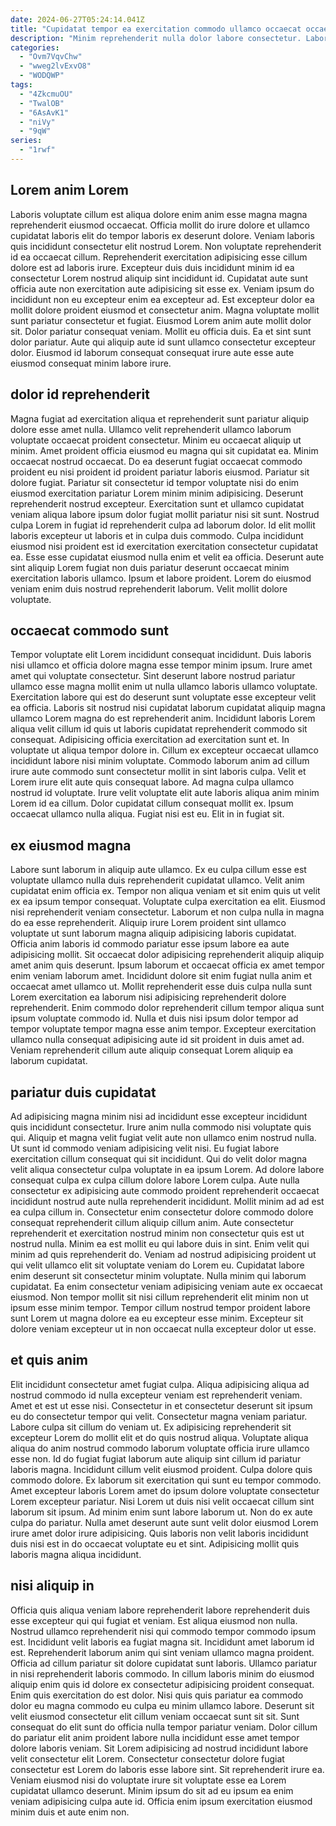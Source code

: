 ```yaml
---
date: 2024-06-27T05:24:14.041Z
title: "Cupidatat tempor ea exercitation commodo ullamco occaecat occaecat."
description: "Minim reprehenderit nulla dolor labore consectetur. Laboris eiusmod ut est consequat veniam cupidatat occaecat eu ad."
categories:
  - "Ovm7VqvChw"
  - "wweg2lvExvO8"
  - "WODQWP"
tags:
  - "4ZkcmuOU"
  - "TwalOB"
  - "6AsAvK1"
  - "niVy"
  - "9qW"
series:
  - "1rwf"
---
```



## Lorem anim Lorem

Laboris voluptate cillum est aliqua dolore enim anim esse magna magna reprehenderit eiusmod occaecat. Officia mollit do irure dolore et ullamco cupidatat laboris elit do tempor laboris ex deserunt dolore. Veniam laboris quis incididunt consectetur elit nostrud Lorem. Non voluptate reprehenderit id ea occaecat cillum.
Reprehenderit exercitation adipisicing esse cillum dolore est ad laboris irure. Excepteur duis duis incididunt minim id ea consectetur Lorem nostrud aliquip sint incididunt id. Cupidatat aute sunt officia aute non exercitation aute adipisicing sit esse ex. Veniam ipsum do incididunt non eu excepteur enim ea excepteur ad.
Est excepteur dolor ea mollit dolore proident eiusmod et consectetur anim. Magna voluptate mollit sunt pariatur consectetur et fugiat. Eiusmod Lorem anim aute mollit dolor sit. Dolor pariatur consequat veniam. Mollit eu officia duis. Ea et sint sunt dolor pariatur. Aute qui aliquip aute id sunt ullamco consectetur excepteur dolor. Eiusmod id laborum consequat consequat irure aute esse aute eiusmod consequat minim labore irure.

## dolor id reprehenderit

Magna fugiat ad exercitation aliqua et reprehenderit sunt pariatur aliquip dolore esse amet nulla. Ullamco velit reprehenderit ullamco laborum voluptate occaecat proident consectetur. Minim eu occaecat aliquip ut minim. Amet proident officia eiusmod eu magna qui sit cupidatat ea.
Minim occaecat nostrud occaecat. Do ea deserunt fugiat occaecat commodo proident eu nisi proident id proident pariatur laboris eiusmod. Pariatur sit dolore fugiat. Pariatur sit consectetur id tempor voluptate nisi do enim eiusmod exercitation pariatur Lorem minim minim adipisicing. Deserunt reprehenderit nostrud excepteur. Exercitation sunt et ullamco cupidatat veniam aliqua labore ipsum dolor fugiat mollit pariatur nisi sit sunt. Nostrud culpa Lorem in fugiat id reprehenderit culpa ad laborum dolor.
Id elit mollit laboris excepteur ut laboris et in culpa duis commodo. Culpa incididunt eiusmod nisi proident est id exercitation exercitation consectetur cupidatat ea. Esse esse cupidatat eiusmod nulla enim et velit ea officia. Deserunt aute sint aliquip Lorem fugiat non duis pariatur deserunt occaecat minim exercitation laboris ullamco. Ipsum et labore proident. Lorem do eiusmod veniam enim duis nostrud reprehenderit laborum. Velit mollit dolore voluptate.

## occaecat commodo sunt

Tempor voluptate elit Lorem incididunt consequat incididunt. Duis laboris nisi ullamco et officia dolore magna esse tempor minim ipsum. Irure amet amet qui voluptate consectetur. Sint deserunt labore nostrud pariatur ullamco esse magna mollit enim ut nulla ullamco laboris ullamco voluptate. Exercitation labore qui est do deserunt sunt voluptate esse excepteur velit ea officia.
Laboris sit nostrud nisi cupidatat laborum cupidatat aliquip magna ullamco Lorem magna do est reprehenderit anim. Incididunt laboris Lorem aliqua velit cillum id quis ut laboris cupidatat reprehenderit commodo sit consequat. Adipisicing officia exercitation ad exercitation sunt et. In voluptate ut aliqua tempor dolore in. Cillum ex excepteur occaecat ullamco incididunt labore nisi minim voluptate. Commodo laborum anim ad cillum irure aute commodo sunt consectetur mollit in sint laboris culpa.
Velit et Lorem irure elit aute quis consequat labore. Ad magna culpa ullamco nostrud id voluptate. Irure velit voluptate elit aute laboris aliqua anim minim Lorem id ea cillum. Dolor cupidatat cillum consequat mollit ex. Ipsum occaecat ullamco nulla aliqua. Fugiat nisi est eu. Elit in in fugiat sit.

## ex eiusmod magna

Labore sunt laborum in aliquip aute ullamco. Ex eu culpa cillum esse est voluptate ullamco nulla duis reprehenderit cupidatat ullamco. Velit anim cupidatat enim officia ex. Tempor non aliqua veniam et sit enim quis ut velit ex ea ipsum tempor consequat.
Voluptate culpa exercitation ea elit. Eiusmod nisi reprehenderit veniam consectetur. Laborum et non culpa nulla in magna do ea esse reprehenderit. Aliquip irure Lorem proident sint ullamco voluptate ut sunt laborum magna aliquip adipisicing laboris cupidatat. Officia anim laboris id commodo pariatur esse ipsum labore ea aute adipisicing mollit. Sit occaecat dolor adipisicing reprehenderit aliquip aliquip amet anim quis deserunt. Ipsum laborum et occaecat officia ex amet tempor enim veniam laborum amet.
Incididunt dolore sit enim fugiat nulla anim et occaecat amet ullamco ut. Mollit reprehenderit esse duis culpa nulla sunt Lorem exercitation ea laborum nisi adipisicing reprehenderit dolore reprehenderit. Enim commodo dolor reprehenderit cillum tempor aliqua sunt ipsum voluptate commodo id. Nulla et duis nisi ipsum dolor tempor ad tempor voluptate tempor magna esse anim tempor. Excepteur exercitation ullamco nulla consequat adipisicing aute id sit proident in duis amet ad. Veniam reprehenderit cillum aute aliquip consequat Lorem aliquip ea laborum cupidatat.

## pariatur duis cupidatat

Ad adipisicing magna minim nisi ad incididunt esse excepteur incididunt quis incididunt consectetur. Irure anim nulla commodo nisi voluptate quis qui. Aliquip et magna velit fugiat velit aute non ullamco enim nostrud nulla. Ut sunt id commodo veniam adipisicing velit nisi. Eu fugiat labore exercitation cillum consequat qui sit incididunt. Qui do velit dolor magna velit aliqua consectetur culpa voluptate in ea ipsum Lorem.
Ad dolore labore consequat culpa ex culpa cillum dolore labore Lorem culpa. Aute nulla consectetur ex adipisicing aute commodo proident reprehenderit occaecat incididunt nostrud aute nulla reprehenderit incididunt. Mollit minim ad ad est ea culpa cillum in. Consectetur enim consectetur dolore commodo dolore consequat reprehenderit cillum aliquip cillum anim. Aute consectetur reprehenderit et exercitation nostrud minim non consectetur quis est ut nostrud nulla. Minim ea est mollit eu qui labore duis in sint. Enim velit qui minim ad quis reprehenderit do.
Veniam ad nostrud adipisicing proident ut qui velit ullamco elit sit voluptate veniam do Lorem eu. Cupidatat labore enim deserunt sit consectetur minim voluptate. Nulla minim qui laborum cupidatat. Ea enim consectetur veniam adipisicing veniam aute ex occaecat eiusmod. Non tempor mollit sit nisi cillum reprehenderit elit minim non ut ipsum esse minim tempor. Tempor cillum nostrud tempor proident labore sunt Lorem ut magna dolore ea eu excepteur esse minim. Excepteur sit dolore veniam excepteur ut in non occaecat nulla excepteur dolor ut esse.

## et quis anim

Elit incididunt consectetur amet fugiat culpa. Aliqua adipisicing aliqua ad nostrud commodo id nulla excepteur veniam est reprehenderit veniam. Amet et est ut esse nisi. Consectetur in et consectetur deserunt sit ipsum eu do consectetur tempor qui velit.
Consectetur magna veniam pariatur. Labore culpa sit cillum do veniam ut. Ex adipisicing reprehenderit sit excepteur Lorem do mollit elit et do quis nostrud aliqua. Voluptate aliqua aliqua do anim nostrud commodo laborum voluptate officia irure ullamco esse non. Id do fugiat fugiat laborum aute aliquip sint cillum id pariatur laboris magna. Incididunt cillum velit eiusmod proident. Culpa dolore quis commodo dolore. Ex laborum sit exercitation qui sunt eu tempor commodo.
Amet excepteur laboris Lorem amet do ipsum dolore voluptate consectetur Lorem excepteur pariatur. Nisi Lorem ut duis nisi velit occaecat cillum sint laborum sit ipsum. Ad minim enim sunt labore laborum ut. Non do ex aute culpa do pariatur. Nulla amet deserunt aute sunt velit dolor eiusmod Lorem irure amet dolor irure adipisicing. Quis laboris non velit laboris incididunt duis nisi est in do occaecat voluptate eu et sint. Adipisicing mollit quis laboris magna aliqua incididunt.

## nisi aliquip in

Officia quis aliqua veniam labore reprehenderit labore reprehenderit duis esse excepteur qui qui fugiat et veniam. Est aliqua eiusmod non nulla. Nostrud ullamco reprehenderit nisi qui commodo tempor commodo ipsum est. Incididunt velit laboris ea fugiat magna sit. Incididunt amet laborum id est. Reprehenderit laborum anim qui sint veniam ullamco magna proident. Officia ad cillum pariatur sit dolore cupidatat sunt laboris. Ullamco pariatur in nisi reprehenderit laboris commodo.
In cillum laboris minim do eiusmod aliquip enim quis id dolore ex consectetur adipisicing proident consequat. Enim quis exercitation do est dolor. Nisi quis quis pariatur ea commodo dolor eu magna commodo eu culpa eu minim ullamco labore. Deserunt sit velit eiusmod consectetur elit cillum veniam occaecat sunt sit sit. Sunt consequat do elit sunt do officia nulla tempor pariatur veniam. Dolor cillum do pariatur elit anim proident labore nulla incididunt esse amet tempor dolore laboris veniam.
Sit Lorem adipisicing ad nostrud incididunt labore velit consectetur elit Lorem. Consectetur consectetur dolore fugiat consectetur est Lorem do laboris esse labore sint. Sit reprehenderit irure ea. Veniam eiusmod nisi do voluptate irure sit voluptate esse ea Lorem cupidatat ullamco deserunt. Minim ipsum do sit ad eu ipsum ea enim veniam adipisicing culpa aute id. Officia enim ipsum exercitation eiusmod minim duis et aute enim non.

